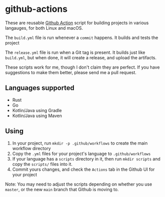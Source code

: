 # github-actions

These are reusable [Github Action](https://github.com/features/actions) script for building projects in various langauges, for both Linux and macOS.

The `build.yml` file is run whenever a `commit` happens. It builds and tests the project

The `release.yml` file is run when a Git tag is present. It builds just like `build.yml`, but when done, it will create a release, and upload the artifacts.

These scripts work for me, though I don't claim they are perfect. If you have suggestions to make them better, please send me a pull request.

## Languages supported

* Rust
* Go
* Kotlin/Java using Gradle
* Kotlin/Java using Maven

## Using

1. In your project, run `mkdir -p .github/workflows` to create the main workflow directory
2. Copy the `.yml` files for your project's language to `.github/workflows`
3. If your language has a `scripts` directory in it, then run `mkdir scripts` and copy the `scripts/` files into it.
4. Commit yours changes, and check the `Actions` tab in the Github UI for your project

Note: You may need to adjust the scripts depending on whether you use `master`, or the new `main` branch that Github is moving to.
